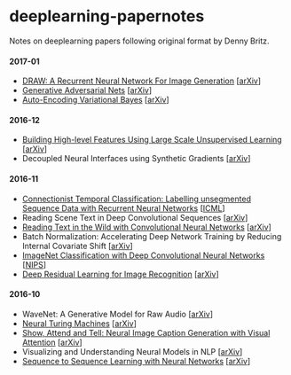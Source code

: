 # deeplearning-papernotes
Notes on deeplearning papers following original format by Denny Britz.

#### 2017-01

- [DRAW: A Recurrent Neural Network For Image Generation](/notes/draw.md) [[arXiv](https://arxiv.org/abs/1502.04623)]
- [Generative Adversarial Nets](/notes/gan.md) [[arXiv](https://arxiv.org/abs/1406.2661)]
- [Auto-Encoding Variational Bayes](/notes/vae.md) [[arXiv](https://arxiv.org/abs/1312.6114)]

#### 2016-12

- [Building High-level Features Using Large Scale Unsupervised Learning](/notes/google_unsupervised.md) [[arXiv](https://arxiv.org/abs/1112.6209)]
- Decoupled Neural Interfaces using Synthetic Gradients [[arXiv](https://arxiv.org/abs/1608.05343)]

#### 2016-11

- [Connectionist Temporal Classification: Labelling unsegmented Sequence Data with Recurrent Neural Networks](/notes/ctc.md) [[ICML](http://www.cs.toronto.edu/~graves/icml_2006.pdf)]
- Reading Scene Text in Deep Convolutional Sequences [[arXiv](https://arxiv.org/abs/1506.04395)]
- [Reading Text in the Wild with Convolutional Neural Networks](/notes/reading_text_in_wild.md) [[arXiv](https://arxiv.org/abs/1412.1842)]
- Batch Normalization: Accelerating Deep Network Training by Reducing Internal Covariate Shift [[arXiv](http://arxiv.org/abs/1502.03167)]
- [ImageNet Classification with Deep Convolutional Neural Networks](/notes/alexnet.md) [[NIPS](http://papers.nips.cc/paper/4824-imagenet-classification-with-deep-convolutional-neural-networks.pdf)]
- [Deep Residual Learning for Image Recognition](/notes/residual.md) [[arXiv](https://arxiv.org/abs/1512.03385)]

#### 2016-10

- WaveNet: A Generative Model for Raw Audio [[arXiv](http://arxiv.org/abs/1609.03499)]
- [Neural Turing Machines](/notes/ntm.md) [[arXiv](http://arxiv.org/abs/1410.5401)]
- [Show, Attend and Tell: Neural Image Caption Generation with Visual Attention](notes/attention.md) [[arXiv](http://arxiv.org/abs/1502.03044)]
- Visualizing and Understanding Neural Models in NLP [[arXiv](http://arxiv.org/abs/1506.01066)]
- [Sequence to Sequence Learning with Neural Networks](/notes/seq_to_seq.md) [[arXiv](http://arxiv.org/abs/1409.3215)]
